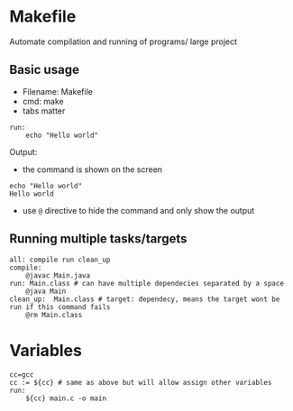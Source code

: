 # Makefile

Automate compilation and running of programs/ large project

## Basic usage

- Filename: Makefile
- cmd: make
- tabs matter

```make
run:
    echo "Hello world"
```

Output:

- the command is shown on the screen

```make
echo "Hello world"
Hello world
```

- use `@` directive to hide the command and only show the output

## Running multiple tasks/targets

```make
all: compile run clean_up
compile:
	@javac Main.java
run: Main.class # can have multiple dependecies separated by a space
	@java Main
clean_up:  Main.class # target: dependecy, means the target wont be run if this command fails
	@rm Main.class
```

# Variables

```make
cc=gcc
cc := ${cc} # same as above but will allow assign other variables
run:
    ${cc} main.c -o main
```

```

```
